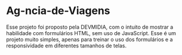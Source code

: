 # Ag-ncia-de-Viagens
Esse projeto foi proposto pela DEVMIDIA, com o intuito de mostrar a habilidade com formulários HTML, sem uso de JavaScript.
Esse é um projeto muito simples, apenas para treinar o uso dos formulários e a responsividade em diferentes tamanhos de telas.
